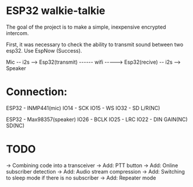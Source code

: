 # ESP32 walkie-talkie
The goal of the project is to make a simple, inexpensive encrypted intercom. 

First, it was necessary to check the ability to transmit sound between two esp32. Use EspNow (Success).

Mic -- i2s --> Esp32(transmit) ------ wifi -----> Esp32(recive) -- i2s --> Speaker

# Connection:
ESP32 - INMP441(mic)
 IO14 - SCK
 IO15 - WS
 IO32 - SD
 		L/R(NC)

ESP32 - Max98357(speaker)
 IO26 - BCLK
 IO25 - LRC
 IO22 - DIN
 		GAIN(NC)
 		SD(NC)

# TODO
-> Combining code into a transceiver 
-> Add: PTT button 
-> Add: Online subscriber detection
-> Add: Audio stream compression
-> Add: Switching to sleep mode if there is no subscriber
-> Add: Repeater mode    